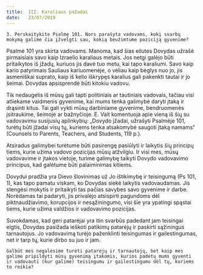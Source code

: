 ```yaml
---
title:  III. Karaliaus pažadai
date:   23/07/2019
---
```


`3. Perskaitykite Psalmę 101. Nors parašyta vadovams, kokį svarbų mokymą galime čia įžvelgti sau, kokią beužimtume poziciją gyvenime?`

Psalmė 101 yra skirta vadovams. Manoma, kad šias eilutes Dovydas užrašė pirmaisiais savo kaip Izraelio karaliaus metais. Jos netgi galėjo būti pritaikytos iš įžadų, kuriuos jis davė tuo metu, kai tapo karaliumi. Savo kaip kario patyrimais Sauliaus kariuomenėje, o vėliau kaip bėglys nuo jo, jis asmeniškai suprato, kaip iš kelio iškrypęs karalius gali pakenkti tautai ir jo šeimai. Dovydas apsisprendė būti kitokiu vadovu.

Tik nedaugelis iš mūsų gali tapti politiniais ar tautiniais vadovais, tačiau visi atliekame vaidmenis gyvenime, kai mums tenka galimybė daryti įtaką ir drąsinti kitus. Tai gali vykti mūsų darbiniame gyvenime, bendruomenės įsitraukime, šeimoje ar bažnyčioje. E. Vait komentuoja apie vieną iš šių su vadovavimu susijusių aplinkybių: „Dovydo įžadai, užrašyti Psalmėje 101, turėtų būti įžadai visų tų, kuriems tenka atsakomybė saugoti įtaką namams“ (Counsels to Parents, Teachers, and Students, 119 p.).

Atsiradus galimybei turėtume būti pasirengę pasiūlyti ir laikytis šių principų tiems, kurie užima vadovo pozicijas mūsų atžvilgiu. Ir visi mes, mūsų vadovavime ir įtakos vietoje, turime galimybę taikyti Dovydo vadovavimo principus, kad galėtume būti palaiminimas kitiems.

Dovydui pradžia yra Dievo šlovinimas už Jo ištikimybę ir teisingumą (Ps 101, 1), kas tapo pamatu viskam, ko Dovydas siekė laikytis vadovaudamas. Jis stengėsi mokytis ir pritaikyti tas pačias savybes savo gyvenime ir darbe. Norėdamas tai padaryti, jis privalėjo atsispirti pagundoms dėl piktnaudžiavimo, korupcijos ir nesąžiningumo, visi šie yra ypatingi spąstai tiems, kurie užima valdžios ir vadovavimo pozicijas.

Suvokdamas, kad geri patarėjai yra itin svarbūs padedant jam teisingai elgtis, Dovydas pasižada ieškoti patikimų patarėjų ir paskirti sąžiningus tarnautojus. Jo vadovavimą turėjo paženklinti teisingumas ir gailestingumas, net ir tarp tų, kurie dirbo su juo ir jam.

`Galbūt mes negalėsime turėti patarėjų ir tarnautojų, bet kaip mes galime pripildyti mūsų gyvenimą įtakomis, kurios padėtų mums gyventi ir vadovauti (kur galime) teisingumu ir gailestingumu dėl tų, kuriems to reikia?`
